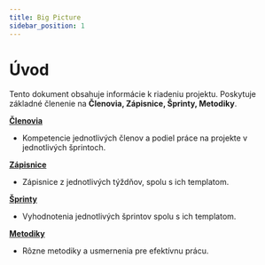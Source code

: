 ```yaml
---
title: Big Picture
sidebar_position: 1
---
```



# Úvod
Tento dokument obsahuje informácie k riadeniu projektu. Poskytuje základné členenie na **Členovia, Zápisnice, Šprinty, Metodiky**. 

**[Členovia](./members.md)**
- Kompetencie jednotlivých členov a podiel práce na projekte v jednotlivých šprintoch.

**[Zápisnice](./records/2021-09-27.md)**
- Zápisnice z jednotlivých týždňov, spolu s ich templatom.

**[Šprinty](./sprints/01.md)**
- Vyhodnotenia jednotlivých šprintov spolu s ich templatom.

**[Metodiky](./methodics/communication.md)**
- Rôzne metodiky a usmernenia pre efektívnu prácu.



